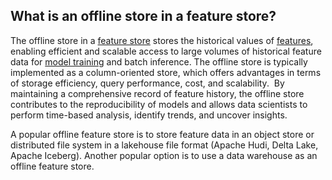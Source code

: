 **What is an offline store in a feature store?**
------------------------------------------------

The offline store in a [feature store](https://www.hopsworks.ai/dictionary/feature-store) stores the historical values of [features](https://www.hopsworks.ai/dictionary/feature), enabling efficient and scalable access to large volumes of historical feature data for [model training](http://www.hopsworks.ai/dictionary/model-training) and batch inference. The offline store is typically implemented as a column-oriented store, which offers advantages in terms of storage efficiency, query performance, cost, and scalability.  By maintaining a comprehensive record of feature history, the offline store contributes to the reproducibility of models and allows data scientists to perform time-based analysis, identify trends, and uncover insights.

A popular offline feature store is to store feature data in an object store or distributed file system in a lakehouse file format (Apache Hudi, Delta Lake, Apache Iceberg). Another popular option is to use a data warehouse as an offline feature store.

